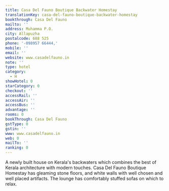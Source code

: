 ```yaml
---
title: Casa Del Fauno Boutique Backwater Homestay
translationKey: casa-del-fauno-boutique-backwater-homestay
bookthrough: Casa Del Fauno
mailto: ''
address: Muhamma P.O.
city: Allapuzha
postalcode: 688 525
phone: '-098957 66444,'
mobile: ''
email: ''
website: www.casadelfauno.in
note: ''
type: hotel
category:
  - H
showHotel: 0
starCategory: 0
checkout: ''
accessRail: ''
accessAir: ''
accessBus: ''
advantage: ''
rooms: 0
bookThrough: Casa Del Fauno
gstType: 0
gstin: ''
www: www.casadelfauno.in
web: 0
mailTo: ''
ranking: 0
---
```







A newly built house on Kerala's backwaters which combines the best of Kerala architecture with modern touches.     Casa Del Fauno Boutique Homestay has gleaming stone floors, and white walls with well chosen and well placed  artifacts. The lounge has comfortably stuffed sofas on which to relax.